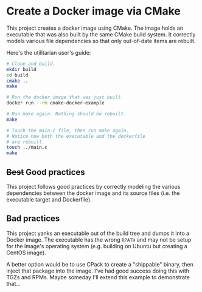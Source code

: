 # Create a Docker image via CMake
This project creates a docker image using CMake. The image
holds an executable that was also built by the same CMake
build system. It correctly models various file dependencies
so that only out-of-date items are rebuilt.

Here's the utilitarian user's guide:
```bash
# Clone and build.
mkdir build
cd build
cmake ..
make

# Run the docker image that was just built.
docker run --rm cmake-docker-example

# Run make again. Nothing should be rebuilt.
make

# Touch the main.c file, then run make again.
# Notice how both the executable and the dockerfile
# are rebuilt.
touch ../main.c
make
```

## ~~Best~~ Good practices
This project follows good practices by correctly modeling
the various dependencies between the docker image and
its source files (i.e. the executable target and Dockerfile).

## Bad practices
This project yanks an executable out of the build tree
and dumps it into a Docker image. The executable has the
wrong `RPATH` and may not be setup for the image's operating
system (e.g. building on Ubuntu but creating a CentOS image).

A better option would be to use CPack to create a "shippable"
binary, then inject that package into the image. I've had
good success doing this with TGZs and RPMs. Maybe someday
I'll extend this example to demonstrate that...

